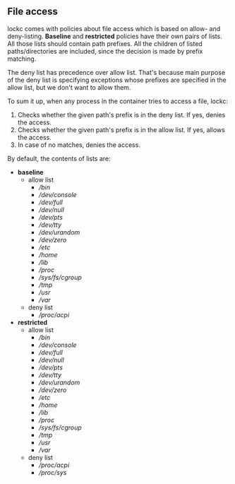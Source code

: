 ## File access

lockc comes with policies about file access which is based on allow- and
deny-listing. **Baseline** and **restricted** policies have their own pairs of
lists. All those lists should contain path prefixes. All the children of listed
paths/directories are included, since the decision is made by prefix matching.

The deny list has precedence over allow list. That's because main purpose of
the deny list is specifying exceptions whose prefixes are specified in the
allow list, but we don't want to allow them.

To sum it up, when any process in the container tries to access a file, lockc:

1. Checks whether the given path's prefix is in the deny list. If yes, denies
   the access.
2. Checks whether the given path's prefix is in the allow list. If yes, allows
   the access.
3. In case of no matches, denies the access.

By default, the contents of lists are:

* **baseline**
  * allow list
    * */bin*
    * */dev/console*
    * */dev/full*
    * */dev/null*
    * */dev/pts*
    * */dev/tty*
    * */dev/urandom*
    * */dev/zero*
    * */etc*
    * */home*
    * */lib*
    * */proc*
    * */sys/fs/cgroup*
    * */tmp*
    * */usr*
    * */var*
  * deny list
    * */proc/acpi*
* **restricted**
  * allow list
    * */bin*
    * */dev/console*
    * */dev/full*
    * */dev/null*
    * */dev/pts*
    * */dev/tty*
    * */dev/urandom*
    * */dev/zero*
    * */etc*
    * */home*
    * */lib*
    * */proc*
    * */sys/fs/cgroup*
    * */tmp*
    * */usr*
    * */var*
  * deny list
    * */proc/acpi*
    * */proc/sys*

